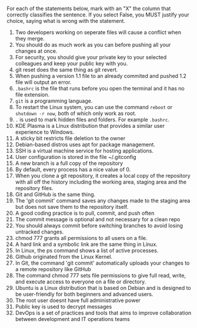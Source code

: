 For each of the statements below, mark with an "X" the column that correctly classifies the sentence. If you select False, you MUST justify your choice, saying what is wrong with the statement.


1. Two developers working on seperate files will cause a conflict when they merge.
2. You should do as much work as you can before pushing all your changes at once.
3. For security, you should give your private key to your selected colleagues and keep your public key with you.
4. git reset does the same thing as git revert.
5. When pushing a version 1.1 file to an already commited and pushed 1.2 file will output an error.
6. `.bashrc` is the file that runs before you open the terminal and it has no file extension.
7. `git` is a programming language.
8. To restart the Linux system, you can use the command `reboot` or `shutdown -r now`, both of which only work as root.
9. `.` is used to mark hidden files and folders. For example `.bashrc`. 
10. KDE Plasma is a Linux distribution that provides a similar user experience to Windows.
11. A sticky bit restricts file deletion to the owner
12. Debian-based distros uses apt for package management.
13. SSH is a virtual machine service for hosting applications. 
14. User configuration is stored in the file ~/.gitconfig
15. A new branch is a full copy of the repository
16. By default, every process has a nice value of 0.
17. When you clone a git repository, it creates a local copy of the repository with all off the history including the working area, staging area and the repository files.
18. Git and GitHub is the same thing.
19. The 'git commit' command saves any changes made to the staging area but does not save them to the repository itself. 
21. A good coding practice is to pull, commit, and push often
22. The commit message is optional and not necessary for a clean repo
23. You should always commit before switching branches to avoid losing untracked changes.
24. chmod 777 grants all permissions to all users on a file.
25. A hard link and a symbolic link are the same thing in Linux.
26. In Linux, the ps command shows a list of active processes.
27. Github originated from the Linux Kernel.
28. In Git, the command 'git commit' automatically uploads your changes to a remote repository like GitHub
29. The command chmod 777 sets file permissions to give full read, write, and execute access to everyone on a file or directory.
30. Ubuntu is a Linux distribution that is based on Debian and is designed to be user-friendly for both beginners and advanced users.
31. The root user doesnt have full administrative power
32. Public key is used to decrypt messages
33. DevOps is a set of practices and tools that aims to improve collaboration between development and IT operations teams